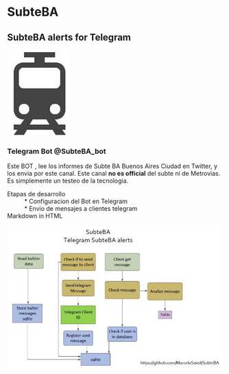 #                      SubteBA
##               SubteBA alerts for Telegram
![alt text](https://github.com/MarceloSaied/SubteBA/blob/master/images/SubteBA_icon.jpg)
###          Telegram Bot       @SubteBA_bot
Este BOT , lee los informes de Subte BA Buenos Aires Ciudad en Twitter, y los envia por este canal.
Este canal **no es official** del subte ni de Metrovias.
Es simplemente un testeo de la tecnologia.

<dl>
  <dt>Etapas de desarrollo</dt>
  <dd>* Configuracion del Bot en Telegram</dd>
  <dd>* Envio de mensajes a clientes telegram</dd>

  <dt>Markdown in HTML</dt>
  <dd></dd>
</dl>


![alt text](https://github.com/MarceloSaied/SubteBA/blob/master/images/workflow1.jpg)
